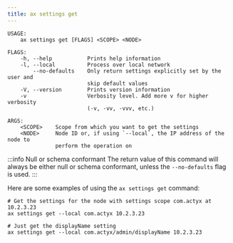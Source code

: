 ```yaml
---
title: ax settings get
---
```


```text title="Get settings from an ActyxOS node"
USAGE:
    ax settings get [FLAGS] <SCOPE> <NODE>

FLAGS:
    -h, --help           Prints help information
    -l, --local          Process over local network
        --no-defaults    Only return settings explicitly set by the user and
                         skip default values
    -V, --version        Prints version information
    -v                   Verbosity level. Add more v for higher verbosity
                         (-v, -vv, -vvv, etc.)

ARGS:
    <SCOPE>    Scope from which you want to get the settings
    <NODE>     Node ID or, if using `--local`, the IP address of the node to
               perform the operation on
```

:::info Null or schema conformant
The return value of this command will always be either null or schema conformant, unless the `--no-defaults` flag is used.
:::

Here are some examples of using the `ax settings get` command:

```text title="Example Usage"
# Get the settings for the node with settings scope com.actyx at 10.2.3.23
ax settings get --local com.actyx 10.2.3.23

# Just get the displayName setting
ax settings get --local com.actyx/admin/displayName 10.2.3.23
```
